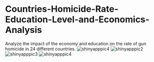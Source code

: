 # Countries-Homicide-Rate-Education-Level-and-Economics-Analysis
Analyze the impact of the economy and education on the rate of gun homicide in 24 different countries.
![shinyapppic4](https://github.com/egemengundur/Countries-Homicide-Rate-Education-Level-and-Economics-Analysis/assets/75498353/0a3745aa-1853-4d13-a746-818db49a7f1f)
![shinyapppic2](https://github.com/egemengundur/Countries-Homicide-Rate-Education-Level-and-Economics-Analysis/assets/75498353/1d2d2571-3c3e-4d66-a068-07f1b86f425d)
![shinyapppic3](https://github.com/egemengundur/Countries-Homicide-Rate-Education-Level-and-Economics-Analysis/assets/75498353/a37b2e25-868e-4c00-8a15-91a49fa0534c)
![shinyapppic4](https://github.com/egemengundur/Countries-Homicide-Rate-Education-Level-and-Economics-Analysis/assets/75498353/816f730a-efbc-4baa-87f3-fe3f0e57f5e8)
